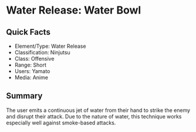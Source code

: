 # Water Release: Water Bowl

## Quick Facts
- Element/Type: Water Release
- Classification: Ninjutsu
- Class: Offensive
- Range: Short
- Users: Yamato
- Media: Anime

## Summary
The user emits a continuous jet of water from their hand to strike the enemy and disrupt their attack. Due to the nature of water, this technique works especially well against smoke-based attacks.
